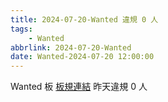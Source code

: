 ```yaml
---
title: 2024-07-20-Wanted 違規 0 人
tags:
    - Wanted
abbrlink: 2024-07-20-Wanted
date: Wanted-2024-07-20 12:00:00
---
```

Wanted 板 [板規連結](https://www.ptt.cc/bbs/Wanted/M.1608829773.A.D3B.html)
昨天違規 0 人
